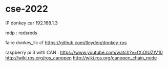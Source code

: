 # cse-2022

IP donkey car 192.168.1.3

mdp : redsreds

faire donkey_llc
cf https://github.com/tleyden/donkey-ros


raspberry pi 3 with CAN : https://www.youtube.com/watch?v=fXiOIUZtV10
http://wiki.ros.org/ros_canopen
http://wiki.ros.org/canopen_chain_node

